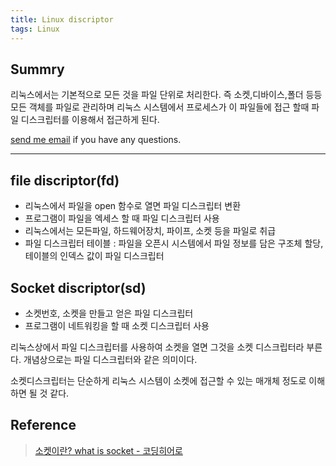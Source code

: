 ```yaml
---
title: Linux discriptor
tags: Linux
---
```


## Summry  

리눅스에서는 기본적으로 모든 것을 파일 단위로 처리한다. 즉 소켓,디바이스,폴더 등등 모든 객체를 파일로 관리하며 리눅스 시스템에서 프로세스가 이 파일들에 접근 할때 파일 디스크립터를 이용해서 접근하게 된다.

[send me email](mailto:jewel7492@gmail.com) if you have any questions.

<!--more-->

---

## file discriptor(fd) 

- 리눅스에서 파일을 open 함수로 열면 파일 디스크립터 변환
- 프로그램이 파일을 엑세스 할 때 파일 디스크립터 사용
- 리눅스에서는 모든파일, 하드웨어장치, 파이프, 소켓 등을 파일로 취급
- 파일 디스크립터 테이블 : 파일을 오픈시 시스템에서 파일 정보를 담은 구조체 할당,
    테이블의 인덱스 값이 파일 디스크립터

## Socket discriptor(sd)

- 소켓번호, 소켓을 만들고 얻은 파일 디스크립터
- 프로그램이 네트워킹을 할 때 소켓 디스크립터 사용  

리눅스상에서 파일 디스크립터를 사용하여 소켓을 열면 그것을 소켓 디스크립터라 부른다.
개념상으로는 파일 디스크립터와 같은 의미이다.

소켓디스크립터는 단순하게 리눅스 시스템이 소켓에 접근할 수 있는 매개체 정도로 이해하면 될 것 같다.

## Reference

> [소켓이란? what is socket - 코딩히어로](https://qmffor09.tistory.com/8)